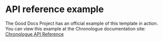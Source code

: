 # API reference example

The Good Docs Project has an official example of this template in action.
You can view this example at the Chronologue documentation site: [Chronologue API Reference](https://docs-chronologue.netlify.app/docs/api/r_api_reference/)